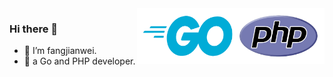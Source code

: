 <img align="right" width="300px" src="./icon.png">

### Hi there 👋


- 🔭 I’m fangjianwei.
- 🌱 a Go and PHP developer.
